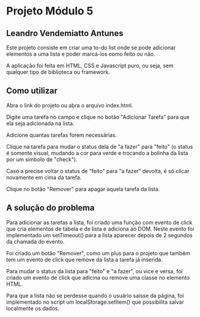 # Projeto Módulo 5

## Leandro Vendemiatto Antunes

Este projeto consiste em criar uma to-do list onde se pode adicionar 
elementos a uma lista e poder marcá-los como feito ou não.

A aplicação foi feita em HTML, CSS e Javascript puro, ou seja, sem qualquer tipo 
de biblioteca ou framework.

## Como utilizar

Abra o link do projeto ou abra o arquivo index.html.

Digite uma tarefa no campo e clique no botão "Adicionar Tarefa" para que ela 
seja adicionada na lista.

Adicione quantas tarefas forem necessárias.

Clique na tarefa para mudar o status dela de "a fazer" para "feito" (o status
é somente visual, mudando a cor para verde e trocando a bolinha da lista por um
simbolo de "check").

Caso a precise voltar o status de "feito" para "a fazer" devolta, é só clicar 
novamente em cima da tarefa.

Clique no botão "Remover" para apagar aquela tarefa da lista.

## A solução do problema

Para adicionar as tarefas a lista, foi criado uma função com evento de click que 
cria elementos de tabela e de lista e adiciona ao DOM. Neste evento foi 
implementado um setTimeout() para a lista aparecer depois de 2 segundos da 
chamada do evento.

Foi criado um botão "Remover", como um plus para o projeto que também tem um 
evento de click que remove da lista a tarefa já inserida.

Para mudar o status da lista para "feito" e "a fazer", ou vice e versa, foi 
criado um evento de click que adicina ou remove uma classe no elemento HTML.

Para que a lista não se perdesse quando o usuário saísse da página, foi 
implementado no script um localStorage.setItem() que possibilita salvar 
localmente os dados.
